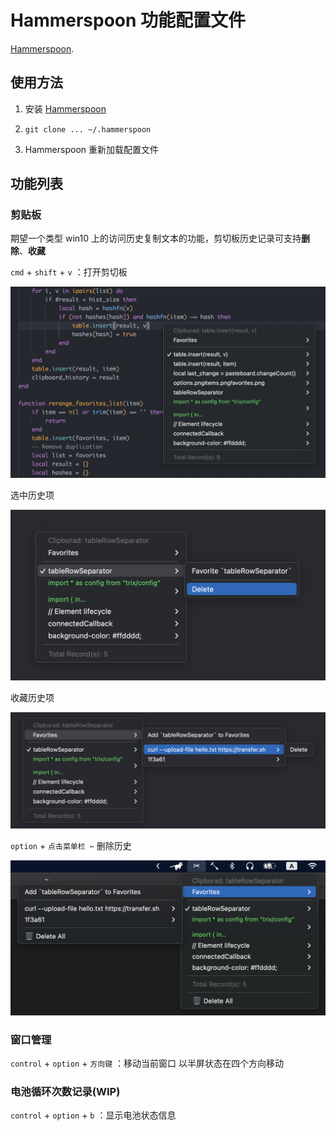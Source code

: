 # Hammerspoon 功能配置文件

[Hammerspoon](http://www.hammerspoon.org/). 

## 使用方法

1. 安装 [Hammerspoon](http://www.hammerspoon.org/)

2. `git clone ... ~/.hammerspoon`

3. Hammerspoon 重新加载配置文件

## 功能列表

### 剪贴板
期望一个类型 win10 上的访问历史复制文本的功能，剪切板历史记录可支持**删除**、**收藏**

`cmd` + `shift` + `v` ：打开剪切板

![start](./docs/start.png)


选中历史项

![start](./docs/items.png)


收藏历史项

![start](./docs/favorites.png)

`option` + `点击菜单栏 ✂` 删除历史

![start](./docs/options.png)




### 窗口管理

`control` + `option` + `方向键` ：移动当前窗口 以半屏状态在四个方向移动

### 电池循环次数记录(WIP)

`control` + `option` + `b` ：显示电池状态信息